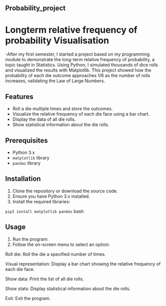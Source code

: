 ## Probability_project

# Longterm relative frequency of probability Visualisation

-After my first semester, I started a project based on my programming module to demonstrate the
long-term relative frequency of probability, a topic taught in Statistics. Using Python, I simulated
thousands of dice rolls and visualized the results with Matplotlib. This project showed how the probability
of each die outcome approaches 1/6 as the number of rolls increases, validating the Law of Large
Numbers.

## Features

- Roll a die multiple times and store the outcomes.
- Visualize the relative frequency of each die face using a bar chart.
- Display the data of all die rolls.
- Show statistical information about the die rolls.

## Prerequisites

- Python 3.x
- `matplotlib` library
- `pandas` library

## Installation

1. Clone the repository or download the source code.
2. Ensure you have Python 3.x installed.
3. Install the required libraries:

```pip3 install matplotlib pandas``` bash



## Usage
1. Run the program:
2. Follow the on-screen menu to select an option:
   
  Roll die: Roll the die a specified number of times.
  
  Visual representation: Display a bar chart showing the relative frequency of each die face.
  
  Show data: Print the list of all die rolls.
  
  Show stats: Display statistical information about the die rolls.
  
  Exit: Exit the program.


 




